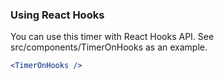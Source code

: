 ### Using React Hooks

You can use this timer with React Hooks API. See src/components/TimerOnHooks as an example.

```jsx
<TimerOnHooks />
```